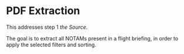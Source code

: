 # PDF Extraction

This addresses step 1 _the Source_.

The goal is to extract all NOTAMs present in a flight briefing, in order to apply the selected filters and sorting.